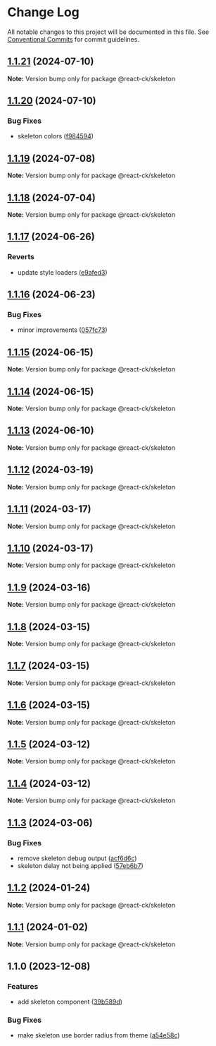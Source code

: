 # Change Log

All notable changes to this project will be documented in this file.
See [Conventional Commits](https://conventionalcommits.org) for commit guidelines.

## [1.1.21](https://github.com/abelflopes/react-ck/compare/@react-ck/skeleton@1.1.20...@react-ck/skeleton@1.1.21) (2024-07-10)

**Note:** Version bump only for package @react-ck/skeleton





## [1.1.20](https://github.com/abelflopes/react-ck/compare/@react-ck/skeleton@1.1.19...@react-ck/skeleton@1.1.20) (2024-07-10)


### Bug Fixes

* skeleton colors ([f984594](https://github.com/abelflopes/react-ck/commit/f984594b8de2ab140e82d91cec38acbe0d7c0889))



## [1.1.19](https://github.com/abelflopes/react-ck/compare/@react-ck/skeleton@1.1.18...@react-ck/skeleton@1.1.19) (2024-07-08)

**Note:** Version bump only for package @react-ck/skeleton





## [1.1.18](https://github.com/abelflopes/react-ck/compare/@react-ck/skeleton@1.1.17...@react-ck/skeleton@1.1.18) (2024-07-04)

**Note:** Version bump only for package @react-ck/skeleton





## [1.1.17](https://github.com/abelflopes/react-ck/compare/@react-ck/skeleton@1.1.16...@react-ck/skeleton@1.1.17) (2024-06-26)


### Reverts

* update style loaders ([e9afed3](https://github.com/abelflopes/react-ck/commit/e9afed309e7893e95b4b02cceb7e9636670740b8))



## [1.1.16](https://github.com/abelflopes/react-ck/compare/@react-ck/skeleton@1.1.15...@react-ck/skeleton@1.1.16) (2024-06-23)


### Bug Fixes

* minor improvements ([057fc73](https://github.com/abelflopes/react-ck/commit/057fc73a40b858d25f8e3e60cea7d4ec9fe021ed))



## [1.1.15](https://github.com/abelflopes/react-ck/compare/@react-ck/skeleton@1.1.14...@react-ck/skeleton@1.1.15) (2024-06-15)

**Note:** Version bump only for package @react-ck/skeleton





## [1.1.14](https://github.com/abelflopes/react-ck/compare/@react-ck/skeleton@1.1.13...@react-ck/skeleton@1.1.14) (2024-06-15)

**Note:** Version bump only for package @react-ck/skeleton





## [1.1.13](https://github.com/abelflopes/react-ck/compare/@react-ck/skeleton@1.1.12...@react-ck/skeleton@1.1.13) (2024-06-10)

**Note:** Version bump only for package @react-ck/skeleton





## [1.1.12](https://github.com/abelflopes/react-ck/compare/@react-ck/skeleton@1.1.11...@react-ck/skeleton@1.1.12) (2024-03-19)

**Note:** Version bump only for package @react-ck/skeleton





## [1.1.11](https://github.com/abelflopes/react-ck/compare/@react-ck/skeleton@1.1.10...@react-ck/skeleton@1.1.11) (2024-03-17)

**Note:** Version bump only for package @react-ck/skeleton





## [1.1.10](https://github.com/abelflopes/react-ck/compare/@react-ck/skeleton@1.1.9...@react-ck/skeleton@1.1.10) (2024-03-17)

**Note:** Version bump only for package @react-ck/skeleton





## [1.1.9](https://github.com/abelflopes/react-ck/compare/@react-ck/skeleton@1.1.8...@react-ck/skeleton@1.1.9) (2024-03-16)

**Note:** Version bump only for package @react-ck/skeleton





## [1.1.8](https://github.com/abelflopes/react-ck/compare/@react-ck/skeleton@1.1.7...@react-ck/skeleton@1.1.8) (2024-03-15)

**Note:** Version bump only for package @react-ck/skeleton





## [1.1.7](https://github.com/abelflopes/react-ck/compare/@react-ck/skeleton@1.1.6...@react-ck/skeleton@1.1.7) (2024-03-15)

**Note:** Version bump only for package @react-ck/skeleton





## [1.1.6](https://github.com/abelflopes/react-ck/compare/@react-ck/skeleton@1.1.5...@react-ck/skeleton@1.1.6) (2024-03-15)

**Note:** Version bump only for package @react-ck/skeleton





## [1.1.5](https://github.com/abelflopes/react-ck/compare/@react-ck/skeleton@1.1.4...@react-ck/skeleton@1.1.5) (2024-03-12)

**Note:** Version bump only for package @react-ck/skeleton





## [1.1.4](https://github.com/abelflopes/react-ck/compare/@react-ck/skeleton@1.1.3...@react-ck/skeleton@1.1.4) (2024-03-12)

**Note:** Version bump only for package @react-ck/skeleton





## [1.1.3](https://github.com/abelflopes/react-ck/compare/@react-ck/skeleton@1.1.2...@react-ck/skeleton@1.1.3) (2024-03-06)


### Bug Fixes

* remove skeleton debug output ([acf6d6c](https://github.com/abelflopes/react-ck/commit/acf6d6c49b0430c8acd3289282acfefa71145a05))
* skeleton delay not being applied ([57eb6b7](https://github.com/abelflopes/react-ck/commit/57eb6b785998d4bd26313084618fae385c94ea46))



## [1.1.2](https://github.com/abelflopes/react-ck/compare/@react-ck/skeleton@1.1.1...@react-ck/skeleton@1.1.2) (2024-01-24)

**Note:** Version bump only for package @react-ck/skeleton





## [1.1.1](https://github.com/abelflopes/react-ck/compare/@react-ck/skeleton@1.1.0...@react-ck/skeleton@1.1.1) (2024-01-02)

**Note:** Version bump only for package @react-ck/skeleton





## 1.1.0 (2023-12-08)


### Features

* add skeleton component ([39b589d](https://github.com/abelflopes/react-ck/commit/39b589d156aee9ec5aad981b8dbfb8f5123de3ee))


### Bug Fixes

* make skeleton use border radius from theme ([a54e58c](https://github.com/abelflopes/react-ck/commit/a54e58c0a307e916a0fb6773951688d115f94e72))
